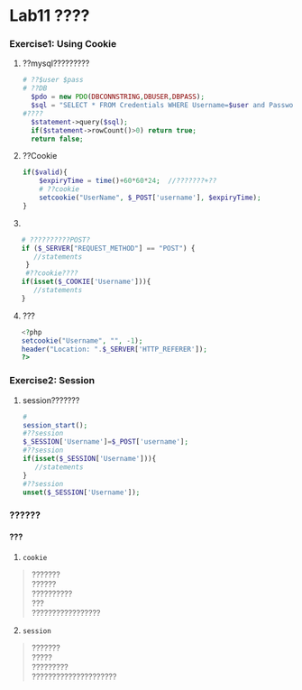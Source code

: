 # Lab11  ????

### Exercise1: Using Cookie  
1. ??mysql?????????

   ```php
   # ??$user $pass
   # ??DB
     $pdo = new PDO(DBCONNSTRING,DBUSER,DBPASS);  
     $sql = "SELECT * FROM Credentials WHERE Username=$user and Password=$pass";  
   #????
     $statement->query($sql);   
     if($statement->rowCount()>0) return true;  
     return false;  
   ```  

2. ??Cookie
   
   ```php  
   if($valid){  
       $expiryTime = time()+60*60*24;  //???????+??
       # ??cookie
       setcookie("UserName", $_POST['username'], $expiryTime);
   }
   ```  
3. 
```php  
   # ??????????POST?
   if ($_SERVER["REQUEST_METHOD"] == "POST") {  
      //statements
    }
    #??cookie????
   if(isset($_COOKIE['Username'])){  
      //statements
   }  
   ```  

4. ???
```php  
   <?php  
   setcookie("Username", "", -1);  
   header("Location: ".$_SERVER['HTTP_REFERER']);  
   ?>
   ```

### Exercise2: Session

1. session???????
   ```php
   #
   session_start();
   #??session
   $_SESSION['Username']=$_POST['username'];
   #??session
   if(isset($_SESSION['Username'])){
      //statements
   }
   #??session
   unset($_SESSION['Username']);
   ```

### ??????

#### ???
1. `cookie`
>???????<br>
>??????<br>
>??????????<br>
>???<br>
>?????????????????


2. `session`
>???????<br>
>?????<br>
>?????????<br>
>?????????????????????




   
   









